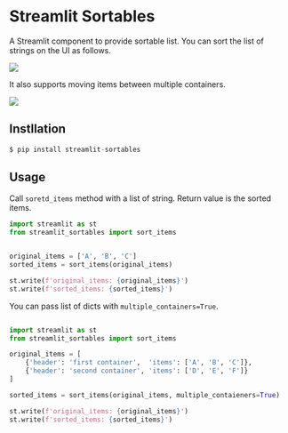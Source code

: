 # Streamlit Sortables

A Streamlit component to provide sortable list.
You can sort the list of strings on the UI as follows.

![](https://raw.githubusercontent.com/ohtaman/streamlit-sortables/main/imgs/single_container.png)

It also supports moving items between multiple containers.

![](https://raw.githubusercontent.com/ohtaman/streamlit-sortables/main/imgs/multiple_containers.png)

## Instllation

```python
$ pip install streamlit-sortables
```

## Usage

Call `soretd_items` method with a list of string. Return value is the sorted items.

```python
import streamlit as st
from streamlit_sortables import sort_items


original_items = ['A', 'B', 'C']
sorted_items = sort_items(original_items)

st.write(f'original_items: {original_items}')
st.write(f'sorted_items: {sorted_items}')
```

You can pass list of dicts with `multiple_containers=True`.

```python

import streamlit as st
from streamlit_sortables import sort_items

original_items = [
    {'header': 'first container',  'items': ['A', 'B', 'C']},
    {'header': 'second container', 'items': ['D', 'E', 'F']}
]

sorted_items = sort_items(original_items, multiple_contaieners=True)

st.write(f'original_items: {original_items}')
st.write(f'sorted_items: {sorted_items}')
```
